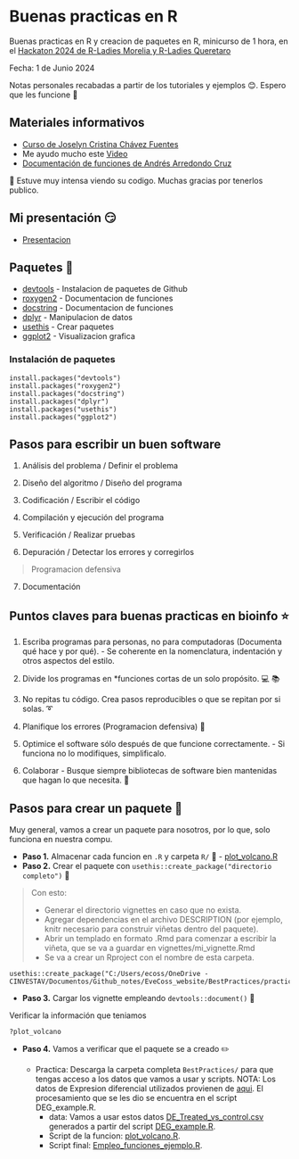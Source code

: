 # Buenas practicas en R
Buenas practicas en R y creacion de paquetes en R, minicurso de 1 hora, en el [Hackaton 2024 de R-Ladies Morelia y R-Ladies Queretaro](https://github.com/R-Ladies-Morelia/CursosRladiesMorelia_RladiesQueretaro_2024/tree/main/Hackaton2024)

Fecha: 1 de Junio 2024

Notas personales recabadas a partir de los tutoriales y ejemplos 😊. Espero que les funcione 💜

## Materiales informativos

- [Curso de Joselyn Cristina Chávez Fuentes](https://comunidadbioinfo.github.io/cdsb2023/creaci%C3%B3n-de-vi%C3%B1etas.html)
- Me ayudo mucho este [Video](https://www.youtube.com/watch?v=7ZgZ6qUKZvE&ab_channel=DaniMedi)
- [Documentación de funciones de Andrés Arredondo Cruz](https://comunidadbioinfo.github.io/cdsb2023/documentaci%C3%B3n-de-funciones.html)

💪 Estuve muy intensa viendo su codigo. Muchas gracias por tenerlos publico.

## Mi presentación 😏

- [Presentacion](https://eveliacoss.github.io/Buenaspracticas_R_Mayo2024/BestPractices/BestPractices_Bioinfo.html)

## Paquetes 📕

- [devtools](https://www.r-project.org/nosvn/pandoc/devtools.html) - Instalacion de paquetes de Github
- [roxygen2](https://github.com/r-lib/roxygen2) - Documentacion de funciones
- [docstring](https://cran.r-project.org/web/packages/docstring/vignettes/docstring_intro.html) - Documentacion de funciones
- [dplyr](https://dplyr.tidyverse.org/) - Manipulacion de datos
- [usethis](https://usethis.r-lib.org/) - Crear paquetes
- [ggplot2](https://ggplot2.tidyverse.org/) - Visualizacion grafica

### Instalación de paquetes

```
install.packages("devtools")
install.packages("roxygen2")
install.packages("docstring")
install.packages("dplyr")
install.packages("usethis")
install.packages("ggplot2")
```

## Pasos para escribir un buen software

1) Análisis del problema / Definir el problema

2) Diseño del algoritmo / Diseño del programa

3) Codificación / Escribir el código

4) Compilación y ejecución del programa

5) Verificación / Realizar pruebas

6) Depuración / Detectar los errores y corregirlos

> Programacion defensiva

7) Documentación

## Puntos claves para buenas practicas en bioinfo ⭐

1) Escriba programas para personas, no para computadoras (Documenta qué hace y por qué). - Se coherente en la nomenclatura, indentación y otros aspectos del estilo.

2) Divide los programas en *funciones cortas de un solo propósito. 💻 📚

3) No repitas tu código. Crea pasos reproducibles o que se repitan por si solas. ➰

4) Planifique los errores (Programacion defensiva) 🚩

5) Optimice el software sólo después de que funcione correctamente. - Si funciona no lo modifiques, simplificalo.

6) Colaborar - Busque siempre bibliotecas de software bien mantenidas que hagan lo que necesita. 👥

##  Pasos para crear un paquete 📌

Muy general, vamos a crear un paquete para nosotros, por lo que, solo funciona en nuestra compu.

- **Paso 1.** Almacenar cada funcion en `.R` y carpeta `R/` 📕 - [plot_volcano.R](https://github.com/EveliaCoss/Buenaspracticas_R_Mayo2024/blob/main/BestPractices/practica/R/plot_volcano.R)
- **Paso 2.** Crear el paquete con `usethis::create_package("directorio completo")` 📁

> Con esto:
> - Generar el directorio vignettes en caso que no exista.
> - Agregar dependencias en el archivo DESCRIPTION (por ejemplo, knitr necesario para construir viñetas dentro del paquete).
> - Abrir un templado en formato .Rmd para comenzar a escribir la viñeta, que se va a guardar en vignettes/mi_vignette.Rmd
> - Se va a crear un Rproject con el nombre de esta carpeta.

```
usethis::create_package("C:/Users/ecoss/OneDrive - CINVESTAV/Documentos/Github_notes/EveCoss_website/BestPractices/practica/")
```

- **Paso 3.** Cargar los vignette empleando `devtools::document()` 📑

Verificar la información que teniamos

```
?plot_volcano
```

- **Paso 4.** Vamos a verificar que el paquete se a creado ✏️
  
  - Practica: Descarga la carpeta completa `BestPractices/` para que tengas acceso a los datos que vamos a usar y scripts.
NOTA: Los datos de Expresion diferencial utilizados provienen de [aqui](https://4va.github.io/biodatasci/r-rnaseq-airway.html#deseq2_analysis). El procesamiento que se les dio se encuentra en el script DEG_example.R.  
    - data: Vamos a usar estos datos [DE_Treated_vs_control.csv](https://github.com/EveliaCoss/Buenaspracticas_R_Mayo2024/blob/main/BestPractices/practica/DEG_example/DE_Treated_vs_control.csv) generados a partir del script [DEG_example.R](https://github.com/EveliaCoss/Buenaspracticas_R_Mayo2024/blob/main/BestPractices/practica/DEG_example/DEG_example.R). 
    - Script de la funcion: [plot_volcano.R](https://github.com/EveliaCoss/Buenaspracticas_R_Mayo2024/blob/main/BestPractices/practica/R/plot_volcano.R).
    - Script final: [Empleo_funciones_ejemplo.R](https://github.com/EveliaCoss/Buenaspracticas_R_Mayo2024/blob/main/BestPractices/practica/Empleo_funciones_ejemplo.R).

